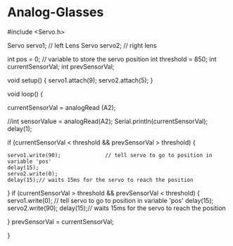# Analog-Glasses
#include <Servo.h>

Servo servo1;  // left Lens
Servo servo2; // right lens

int pos = 0;    // variable to store the servo position
int threshold = 850;
int currentSensorVal;
int prevSensorVal;

void setup() {
  servo1.attach(9);
  servo2.attach(5);
}

void loop() {

  currentSensorVal = analogRead (A2);

  //int sensorValue = analogRead(A2);
    Serial.println(currentSensorVal);
    delay(1);

  if (currentSensorVal < threshold && prevSensorVal > threshold)
  {

    servo1.write(90);              // tell servo to go to position in variable 'pos'
    delay(15);
    servo2.write(0);
    delay(15);// waits 15ms for the servo to reach the position
  }
  if (currentSensorVal > threshold && prevSensorVal < threshold)
  {
    servo1.write(0);              // tell servo to go to position in variable 'pos'
    delay(15);
    servo2.write(90);
    delay(15);// waits 15ms for the servo to reach the position
    
  }
  prevSensorVal = currentSensorVal;

}

